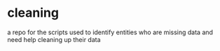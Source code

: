 # cleaning
a repo for the scripts used to identify entities who are missing data and need help cleaning up their data
